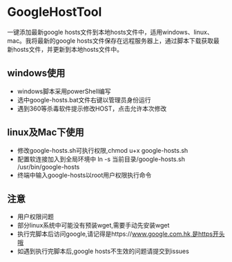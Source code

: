 # GoogleHostTool
一键添加最新google hosts文件到本地hosts文件中，适用windows、linux、mac。我将最新的google hosts文件保存在远程服务器上，通过脚本下载获取最新hosts文件，并更新到本地hosts文件中。

## windows使用
- windows脚本采用powerShell编写
- 选中google-hosts.bat文件右键以管理员身份运行
- 遇到360等杀毒软件提示修改HOST，点击允许本次修改

## linux及Mac下使用
- 修改google-hosts.sh可执行权限,chmod u+x google-hosts.sh
- 配置软连接加入到全局环境中 ln -s 当前目录/google-hosts.sh /usr/bin/google-hosts
- 终端中输入google-hosts以root用户权限执行命令

## 注意
- 用户权限问题
- 部分linux系统中可能没有预装wget,需要手动先安装wget
- 执行完脚本后访问google,请记得是https://www.google.com.hk,是https开头哦
- 如遇到执行完脚本后,google hosts不生效的问题请提交到issues



